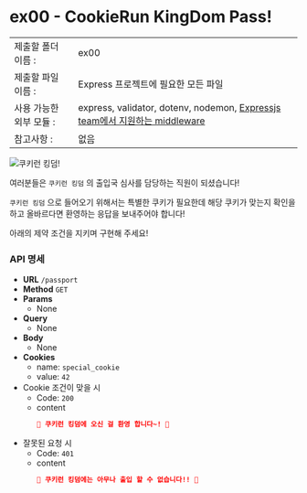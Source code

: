 # ex00 - CookieRun KingDom Pass!

|                      |                                         |
| :--------------------| --------------------------------------- |
|   제출할 폴더 이름 :     |  ex00                                  |
|   제출할 파일 이름 :     | Express 프로젝트에 필요한 모든 파일 |
|   사용 가능한 외부 모듈 : |  express, validator, dotenv, nodemon, [Expressjs team에서 지원하는 middleware](http://expressjs.com/en/resources/middleware.html)  |
|   참고사항 :           |  없음                                    |

![쿠키런 킹덤!](https://cafeptthumb-phinf.pstatic.net/MjAyMTA2MjJfMjAz/MDAxNjI0MzA1NzkyNTgx.yJXKfpGR6AfRKbF5wnzHD4XJcyHD4WJvh6_HlsMfhYsg.e-b8mEWeLEGQfBvzPRkGrQvJJrwRvQKGJoL4ybL4TXsg.PNG/naver.png)

여러분들은 `쿠키런 킹덤` 의 출입국 심사를 담당하는 직원이 되셨습니다!

`쿠키런 킹덤` 으로 들어오기 위해서는 특별한 쿠키가 필요한데 해당 쿠키가 맞는지 확인을 하고 올바르다면 환영하는 응답을 보내주어야 합니다!

아래의 제약 조건을 지키며 구현해 주세요!

### API 명세

- **URL**
  `/passport`
- **Method**
  `GET`
- **Params**
  - None
- **Query**
  - None
- **Body**
  - None
- **Cookies**
  - name: `special_cookie`
  - value: `42`
- Cookie 조건이 맞을 시
  - Code: `200`
  - content
    ```json
    🍪 쿠키런 킹덤에 오신 걸 환영 합니다~! 🍪
    ```
- 잘못된 요청 시
  - Code: `401`
  - content
    ```json
    🍪 쿠키런 킹덤에는 아무나 출입 할 수 없습니다!! 🍪
    ```
